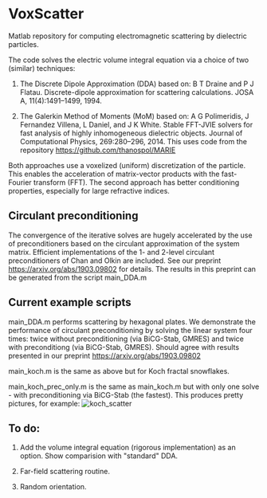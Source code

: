 # VoxScatter

Matlab repository for computing electromagnetic scattering by dielectric particles.

The code solves the electric volume integral equation via a choice of two (similar) techniques:

1. The Discrete Dipole Approximation (DDA) based on: 
B T Draine and P J Flatau. Discrete-dipole approximation for scattering calculations. JOSA A, 11(4):1491–1499, 1994.

2. The Galerkin Method of Moments (MoM) based on:
A G Polimeridis, J Fernandez Villena, L Daniel, and J K White. Stable FFT-JVIE solvers for fast analysis of highly
inhomogeneous dielectric objects. Journal of Computational Physics, 269:280–296, 2014. This uses code from the
repository https://github.com/thanospol/MARIE

Both approaches use a voxelized (uniform) discretization of the particle. This enables the acceleration of 
matrix-vector products with the fast-Fourier transform (FFT). The second approach has better conditioning properties, especially for large refractive indices.

## Circulant preconditioning

The convergence of the iterative solves are hugely accelerated by the use of preconditioners based on the circulant 
approximation of the system matrix. Efficient implementations of the 1- and 2-level circulant preconditioners of 
Chan and Olkin are included. See our preprint https://arxiv.org/abs/1903.09802 for details. The results in this preprint can be generated from the script main_DDA.m

## Current example scripts
main_DDA.m performs scattering by hexagonal plates. We demonstrate the performance of circulant preconditioning by solving the linear system four times: twice without preconditioning (via BiCG-Stab, GMRES) and twice with preconditiong (via BiCG-Stab, GMRES). Should agree with results presented in our preprint https://arxiv.org/abs/1903.09802

main_koch.m is the same as above but for Koch fractal snowflakes.

main_koch_prec_only.m is the same as main_koch.m but with only one solve - with preconditioning via BiCG-Stab (the fastest). This produces pretty pictures, for example:
![koch_scatter](https://user-images.githubusercontent.com/13260045/56199494-efd83280-6034-11e9-8966-5851276a31f5.png)

## To do:
1. Add the volume integral equation (rigorous implementation) as an option. Show comparision with "standard" DDA.

2. Far-field scattering routine.

3. Random orientation.
